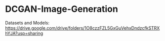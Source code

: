 # DCGAN-Image-Generation
Datasets and Models: https://drive.google.com/drive/folders/1O8czzFZL5GxGuVehxDndzcfkSTRXhYJA?usp=sharing
